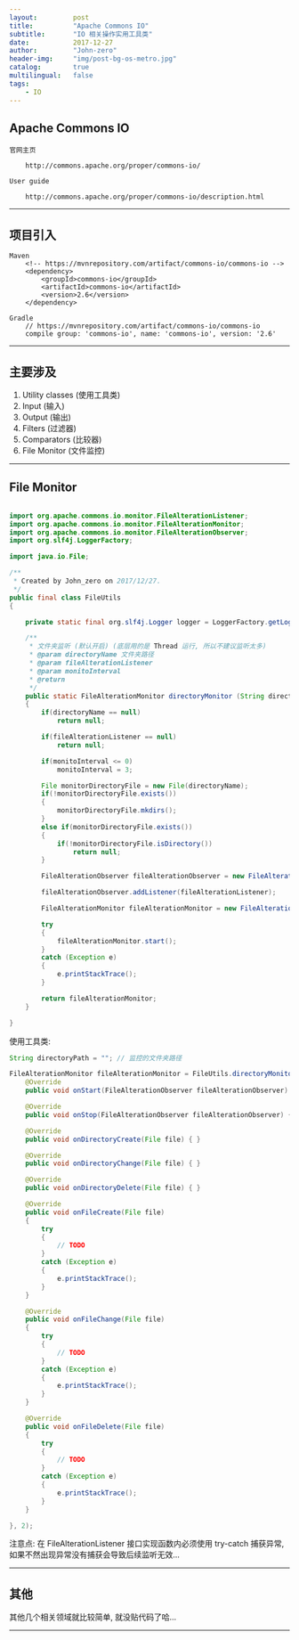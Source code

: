 ```yaml
---
layout:     	post
title:        	"Apache Commons IO"
subtitle:     	"IO 相关操作实用工具类"
date:         	2017-12-27
author:       	"John-zero"
header-img: 	"img/post-bg-os-metro.jpg"
catalog:      	true
multilingual: 	false
tags:
    - IO
---
```




## Apache Commons IO

	官网主页
	
		http://commons.apache.org/proper/commons-io/
		
	User guide
	
		http://commons.apache.org/proper/commons-io/description.html
	
***


## 项目引入
	
	Maven
		<!-- https://mvnrepository.com/artifact/commons-io/commons-io -->
		<dependency>
			<groupId>commons-io</groupId>
			<artifactId>commons-io</artifactId>
			<version>2.6</version>
		</dependency>
		
	Gradle 
		// https://mvnrepository.com/artifact/commons-io/commons-io
		compile group: 'commons-io', name: 'commons-io', version: '2.6'

***


## 主要涉及

1. Utility classes (使用工具类)
2. Input (输入)
3. Output (输出)
4. Filters (过滤器)
5. Comparators (比较器)
6. File Monitor (文件监控)

***


## File Monitor

```java

import org.apache.commons.io.monitor.FileAlterationListener;
import org.apache.commons.io.monitor.FileAlterationMonitor;
import org.apache.commons.io.monitor.FileAlterationObserver;
import org.slf4j.LoggerFactory;

import java.io.File;

/**
 * Created by John_zero on 2017/12/27.
 */
public final class FileUtils
{

    private static final org.slf4j.Logger logger = LoggerFactory.getLogger(FileUtils.class);

    /**
     * 文件夹监听 (默认开启) (底层用的是 Thread 运行, 所以不建议监听太多)
     * @param directoryName 文件夹路径
     * @param fileAlterationListener
     * @param monitoInterval
     * @return
     */
    public static FileAlterationMonitor directoryMonitor (String directoryName, FileAlterationListener fileAlterationListener, long monitoInterval)
    {
        if(directoryName == null)
            return null;

        if(fileAlterationListener == null)
            return null;

        if(monitoInterval <= 0)
            monitoInterval = 3;

        File monitorDirectoryFile = new File(directoryName);
        if(!monitorDirectoryFile.exists())
        {
            monitorDirectoryFile.mkdirs();
        }
        else if(monitorDirectoryFile.exists())
        {
            if(!monitorDirectoryFile.isDirectory())
                return null;
        }

        FileAlterationObserver fileAlterationObserver = new FileAlterationObserver(monitorDirectoryFile);

        fileAlterationObserver.addListener(fileAlterationListener);

        FileAlterationMonitor fileAlterationMonitor = new FileAlterationMonitor(monitoInterval, fileAlterationObserver);

        try
        {
            fileAlterationMonitor.start();
        }
        catch (Exception e)
        {
            e.printStackTrace();
        }

        return fileAlterationMonitor;
    }

}

```

使用工具类:

```java
String directoryPath = ""; // 监控的文件夹路径

FileAlterationMonitor fileAlterationMonitor = FileUtils.directoryMonitor(directoryPath, new FileAlterationListener() {
	@Override
	public void onStart(FileAlterationObserver fileAlterationObserver) { }

	@Override
	public void onStop(FileAlterationObserver fileAlterationObserver) { }

	@Override
	public void onDirectoryCreate(File file) { }

	@Override
	public void onDirectoryChange(File file) { }

	@Override
	public void onDirectoryDelete(File file) { }

	@Override
	public void onFileCreate(File file)
	{
		try
		{
			// TODO 
		}
		catch (Exception e)
		{
			e.printStackTrace();
		}
	}

	@Override
	public void onFileChange(File file)
	{
		try
		{
			// TODO 
		}
		catch (Exception e)
		{
			e.printStackTrace();
		}
	}

	@Override
	public void onFileDelete(File file)
	{
		try
		{
			// TODO 
		}
		catch (Exception e)
		{
			e.printStackTrace();
		}
	}

}, 2);

```

注意点: 在 FileAlterationListener 接口实现函数内必须使用 try-catch 捕获异常, 如果不然出现异常没有捕获会导致后续监听无效...

***


## 其他

其他几个相关领域就比较简单, 就没贴代码了哈...

***



		